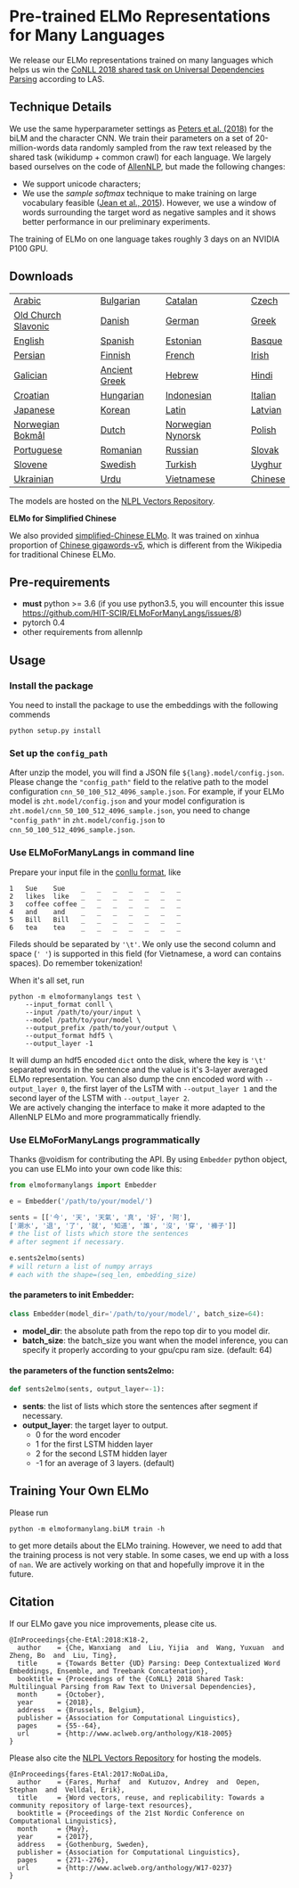 Pre-trained ELMo Representations for Many Languages
===================================================

We release our ELMo representations trained on many languages
which helps us win the [CoNLL 2018 shared task on Universal Dependencies Parsing](http://universaldependencies.org/conll18/results.html)
according to LAS.

## Technique Details

We use the same hyperparameter settings as [Peters et al. (2018)](https://arxiv.org/abs/1802.05365) for the biLM
and the character CNN.
We train their parameters
on a set of 20-million-words data randomly
sampled from the raw text released by the shared task (wikidump + common crawl) for each language.
We largely based ourselves on the code of [AllenNLP](https://allennlp.org/), but made the following changes:

* We support unicode characters;
* We use the *sample softmax* technique
to make training on large vocabulary feasible ([Jean et al., 2015](https://arxiv.org/abs/1412.2007)).
However, we use a window of words surrounding the target word
as negative samples and it shows better performance in our preliminary experiments.

The training of ELMo on one language takes roughly 3 days on an NVIDIA P100 GPU.


## Downloads

|   |   |   |   |
|---|---|---|---|
| [Arabic](http://vectors.nlpl.eu/repository/11/136.zip) | [Bulgarian](http://vectors.nlpl.eu/repository/11/137.zip) | [Catalan](http://vectors.nlpl.eu/repository/11/138.zip) | [Czech](http://vectors.nlpl.eu/repository/11/139.zip) |
| [Old Church Slavonic](http://vectors.nlpl.eu/repository/11/140.zip) | [Danish](http://vectors.nlpl.eu/repository/11/141.zip) | [German](http://vectors.nlpl.eu/repository/11/142.zip) | [Greek](http://vectors.nlpl.eu/repository/11/143.zip) |
| [English](http://vectors.nlpl.eu/repository/11/144.zip) | [Spanish](http://vectors.nlpl.eu/repository/11/145.zip) | [Estonian](http://vectors.nlpl.eu/repository/11/146.zip) | [Basque](http://vectors.nlpl.eu/repository/11/147.zip) |
| [Persian](http://vectors.nlpl.eu/repository/11/148.zip) | [Finnish](http://vectors.nlpl.eu/repository/11/149.zip) | [French](http://vectors.nlpl.eu/repository/11/150.zip) | [Irish](http://vectors.nlpl.eu/repository/11/151.zip) |
| [Galician](http://vectors.nlpl.eu/repository/11/152.zip) | [Ancient Greek](http://vectors.nlpl.eu/repository/11/153.zip) | [Hebrew](http://vectors.nlpl.eu/repository/11/154.zip) | [Hindi](http://vectors.nlpl.eu/repository/11/155.zip) |
| [Croatian](http://vectors.nlpl.eu/repository/11/156.zip) | [Hungarian](http://vectors.nlpl.eu/repository/11/157.zip) | [Indonesian](http://vectors.nlpl.eu/repository/11/158.zip) | [Italian](http://vectors.nlpl.eu/repository/11/159.zip) |
| [Japanese](http://vectors.nlpl.eu/repository/11/160.zip) | [Korean](http://vectors.nlpl.eu/repository/11/161.zip) | [Latin](http://vectors.nlpl.eu/repository/11/162.zip) | [Latvian](http://vectors.nlpl.eu/repository/11/163.zip) |
| [Norwegian Bokmål](http://vectors.nlpl.eu/repository/11/165.zip) | [Dutch](http://vectors.nlpl.eu/repository/11/164.zip) | [Norwegian Nynorsk](http://vectors.nlpl.eu/repository/11/166.zip) | [Polish](http://vectors.nlpl.eu/repository/11/167.zip) |
| [Portuguese](http://vectors.nlpl.eu/repository/11/168.zip) | [Romanian](http://vectors.nlpl.eu/repository/11/169.zip) | [Russian](http://vectors.nlpl.eu/repository/11/170.zip) | [Slovak](http://vectors.nlpl.eu/repository/11/171.zip) |
| [Slovene](http://vectors.nlpl.eu/repository/11/172.zip) | [Swedish](http://vectors.nlpl.eu/repository/11/173.zip) | [Turkish](http://vectors.nlpl.eu/repository/11/174.zip) | [Uyghur](http://vectors.nlpl.eu/repository/11/175.zip) |
| [Ukrainian](http://vectors.nlpl.eu/repository/11/176.zip) | [Urdu](http://vectors.nlpl.eu/repository/11/177.zip) | [Vietnamese](http://vectors.nlpl.eu/repository/11/178.zip) | [Chinese](http://vectors.nlpl.eu/repository/11/179.zip) |

The models are hosted on the [NLPL Vectors Repository](http://wiki.nlpl.eu/index.php/Vectors/home).

**ELMo for Simplified Chinese**

We also provided [simplified-Chinese ELMo](http://pbmpb9h15.bkt.gdipper.com/zhs.model.tar.xz).
It was trained on xinhua proportion of [Chinese gigawords-v5](https://catalog.ldc.upenn.edu/ldc2011t13),
which is different from the Wikipedia for traditional Chinese ELMo.

## Pre-requirements

* **must** python >= 3.6 (if you use python3.5, you will encounter this issue https://github.com/HIT-SCIR/ELMoForManyLangs/issues/8)
* pytorch 0.4
* other requirements from allennlp

## Usage


### Install the package

You need to install the package to use the embeddings with the following commends
```
python setup.py install
```

### Set up the `config_path`
After unzip the model, you will find a JSON file `${lang}.model/config.json`.
Please change the `"config_path"` field to the relative path to 
the model configuration `cnn_50_100_512_4096_sample.json`.
For example, if your ELMo model is `zht.model/config.json` and your model configuration
is `zht.model/cnn_50_100_512_4096_sample.json`, you need to change `"config_path"`
in `zht.model/config.json` to `cnn_50_100_512_4096_sample.json`.

### Use ELMoForManyLangs in command line

Prepare your input file in the [conllu format](http://universaldependencies.org/format.html), like
```
1   Sue    Sue    _   _   _   _   _   _   _
2   likes  like   _   _   _   _   _   _   _
3   coffee coffee _   _   _   _   _   _   _
4   and    and    _   _   _   _   _   _   _
5   Bill   Bill   _   _   _   _   _   _   _
6   tea    tea    _   _   _   _   _   _   _
```
Fileds should be separated by `'\t'`. We only use the second column and space (`' '`) is supported in
this field (for Vietnamese, a word can contains spaces).
Do remember tokenization!

When it's all set, run

```
python -m elmoformanylangs test \
    --input_format conll \
    --input /path/to/your/input \
    --model /path/to/your/model \
    --output_prefix /path/to/your/output \
    --output_format hdf5 \
    --output_layer -1
```

It will dump an hdf5 encoded `dict` onto the disk, where the key is `'\t'` separated
words in the sentence and the value is it's 3-layer averaged ELMo representation.
You can also dump the cnn encoded word with `--output_layer 0`,
the first layer of the LsTM with `--output_layer 1` and the second layer
of the LSTM with `--output_layer 2`.  
We are actively changing the interface to make it more adapted to the 
AllenNLP ELMo and more programmatically friendly.

### Use ELMoForManyLangs programmatically

Thanks @voidism for contributing the API.
By using `Embedder` python object, you can use ELMo into your own code like this:

```python
from elmoformanylangs import Embedder

e = Embedder('/path/to/your/model/')

sents = [['今', '天', '天氣', '真', '好', '阿'],
['潮水', '退', '了', '就', '知道', '誰', '沒', '穿', '褲子']]
# the list of lists which store the sentences 
# after segment if necessary.

e.sents2elmo(sents)
# will return a list of numpy arrays 
# each with the shape=(seq_len, embedding_size)
```

#### the parameters to init Embedder:
```python
class Embedder(model_dir='/path/to/your/model/', batch_size=64):
```
- **model_dir**: the absolute path from the repo top dir to you model dir.
- **batch_size**: the batch_size you want when the model inference, you can specify it properly according to your gpu/cpu ram size. (default: 64)

#### the parameters of the function sents2elmo:
```python
def sents2elmo(sents, output_layer=-1):
```
- **sents**: the list of lists which store the sentences after segment if necessary.
- **output_layer**: the target layer to output. 
    -  0 for the word encoder
    -  1 for the first LSTM hidden layer
    -  2 for the second LSTM hidden layer
    -  -1 for an average of 3 layers. (default)

## Training Your Own ELMo

Please run 
```
python -m elmoformanylang.biLM train -h
```
to get more details about the ELMo training. However, we
need to add that the training process is not very stable.
In some cases, we end up with a loss of `nan`. We are actively working on that and hopefully
improve it in the future.

## Citation

If our ELMo gave you nice improvements, please cite us.

```
@InProceedings{che-EtAl:2018:K18-2,
  author    = {Che, Wanxiang  and  Liu, Yijia  and  Wang, Yuxuan  and  Zheng, Bo  and  Liu, Ting},
  title     = {Towards Better {UD} Parsing: Deep Contextualized Word Embeddings, Ensemble, and Treebank Concatenation},
  booktitle = {Proceedings of the {CoNLL} 2018 Shared Task: Multilingual Parsing from Raw Text to Universal Dependencies},
  month     = {October},
  year      = {2018},
  address   = {Brussels, Belgium},
  publisher = {Association for Computational Linguistics},
  pages     = {55--64},
  url       = {http://www.aclweb.org/anthology/K18-2005}
}
```

Please also cite the 
[NLPL Vectors Repository](http://wiki.nlpl.eu/index.php/Vectors/home)
for hosting the models.
```
@InProceedings{fares-EtAl:2017:NoDaLiDa,
  author    = {Fares, Murhaf  and  Kutuzov, Andrey  and  Oepen, Stephan  and  Velldal, Erik},
  title     = {Word vectors, reuse, and replicability: Towards a community repository of large-text resources},
  booktitle = {Proceedings of the 21st Nordic Conference on Computational Linguistics},
  month     = {May},
  year      = {2017},
  address   = {Gothenburg, Sweden},
  publisher = {Association for Computational Linguistics},
  pages     = {271--276},
  url       = {http://www.aclweb.org/anthology/W17-0237}
}
```
